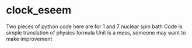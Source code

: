 # clock_eseem
Two pieces of python code here are for 1 and 7 nuclear spin bath
Code is simple translation of physics formula
Unit is a mess, someone may want to make improvement
